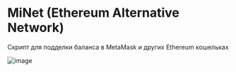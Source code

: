 # MiNet (Ethereum Alternative Network)

Скрипт для подделки баланса в MetaMask и других Ethereum кошельках 

![image](https://github.com/AlexXanderGrib/minet-eth/assets/29816814/70921886-eece-4152-91af-1afb010fccf2)
